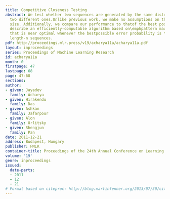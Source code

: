 ```yaml
---
title: Competitive Closeness Testing
abstract: We test whether two sequences are generated by the same distributionor by
  two different ones.Unlike previous work, we make no assumptions on the distributions’support
  size. Additionally, we compare our performance to thatof the best possible test.We
  describe an efficiently-computable algorithm based on\emphpattern maximum likelihood
  that is near optimal whenever the bestpossible error probability is \le\exp(-14n^2/3)using
  length-n sequences.
pdf: http://proceedings.mlr.press/v19/acharya11a/acharya11a.pdf
layout: inproceedings
series: Proceedings of Machine Learning Research
id: acharya11a
month: 0
firstpage: 47
lastpage: 68
page: 47-68
sections: 
author:
- given: Jayadev
  family: Acharya
- given: Hirakendu
  family: Das
- given: Ashkan
  family: Jafarpour
- given: Alon
  family: Orlitsky
- given: Shengjun
  family: Pan
date: 2011-12-21
address: Budapest, Hungary
publisher: PMLR
container-title: Proceedings of the 24th Annual Conference on Learning Theory
volume: '19'
genre: inproceedings
issued:
  date-parts:
  - 2011
  - 12
  - 21
# Format based on citeproc: http://blog.martinfenner.org/2013/07/30/citeproc-yaml-for-bibliographies/
---
```

